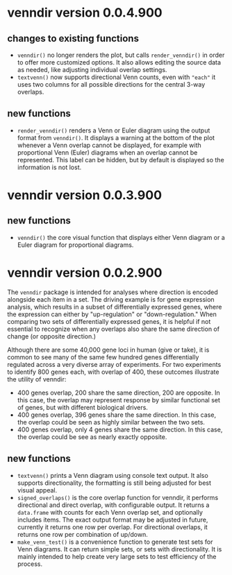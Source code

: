 # venndir version 0.0.4.900

## changes to existing functions

* `venndir()` no longer renders the plot, but calls
`render_venndir()` in order to offer more customized
options. It also allows editing the source data as
needed, like adjusting individual overlap settings.
* `textvenn()` now supports directional Venn counts,
even with `"each"` it uses two columns for all possible
directions for the central 3-way overlaps.

## new functions

* `render_venndir()` renders a Venn or Euler diagram using
the output format from `venndir()`. It displays a warning
at the bottom of the plot whenever a Venn overlap cannot
be displayed, for example with proportional Venn (Euler)
diagrams when an overlap cannot be represented. This label
can be hidden, but by default is displayed so the information
is not lost.


# venndir version 0.0.3.900

## new functions

* `venndir()` the core visual function that displays either
Venn diagram or a Euler diagram for proportional diagrams.

# venndir version 0.0.2.900

The `venndir` package is intended for analyses where direction
is encoded alongside each item in a set. The driving example
is for gene expression analysis, which results in a subset
of differentially expressed genes, where the expression can
either by "up-regulation" or "down-regulation." When comparing
two sets of differentially expressed genes, it is helpful
if not essential to recognize when any overlaps also share
the same direction of change (or opposite direction.)

Although there are some 40,000 gene loci in human (give or take),
it is common to see many of the same few hundred genes
differentially regulated across a very diverse array of
experiments. For two experiments to identify 800 genes each,
with overlap of 400, these outcomes illustrate the utility
of venndir:

* 400 genes overlap, 200 share the same direction, 200 are opposite.
In this case, the overlap may represent response by similar functional
set of genes, but with different biological drivers.
* 400 genes overlap, 396 genes share the same direction. In this case,
the overlap could be seen as highly similar between the two sets.
* 400 genes overlap, only 4 genes share the same direction. In this
case, the overlap could be see as nearly exactly opposite.

## new functions

* `textvenn()` prints a Venn diagram using console text output.
It also supports directionality, the formatting is still being
adjusted for best visual appeal.
* `signed_overlaps()` is the core overlap function for venndir,
it performs directional and direct overlap, with configurable
output. It returns a `data.frame` with counts for each Venn overlap
set, and optionally includes items. The exact output format may
be adjusted in future, currently it returns one row per overlap.
For directional overlaps, it returns one row per combination of
up/down.
* `make_venn_test()` is a convenience function to generate test
sets for Venn diagrams. It can return simple sets, or sets with
directionality. It is mainly intended to help create very large
sets to test efficiency of the process.
